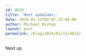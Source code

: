 ```yaml
---
id: 4633
title: 'Next up&diams;'
date: 2019-01-13T02:07:23-04:00
author: Michael Bishop
layout: post
permalink: /blog/2019/01/13/4633/
---
```

Next up
